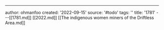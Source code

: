 ---
author: ohmanfoo
created: '2022-09-15'
source: '#todo'
tags: ''
title: '1781'
---[[1781.md]]
[[2022.md]]
[[The indigenous women miners of the Driftless Area.md]]
